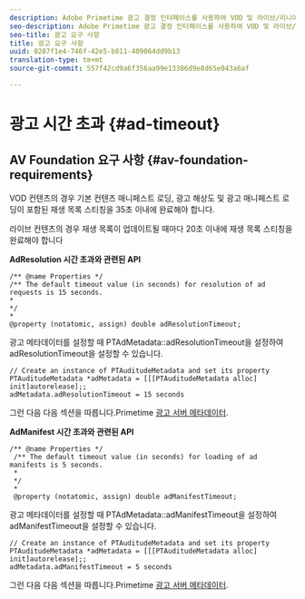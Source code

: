 ```yaml
---
description: Adobe Primetime 광고 결정 인터페이스를 사용하여 VOD 및 라이브/리니어 콘텐츠에 광고를 삽입할 수 있습니다.
seo-description: Adobe Primetime 광고 결정 인터페이스를 사용하여 VOD 및 라이브/리니어 콘텐츠에 광고를 삽입할 수 있습니다.
seo-title: 광고 요구 사항
title: 광고 요구 사항
uuid: 0287f1e4-746f-42e5-b811-409064dd9b13
translation-type: tm+mt
source-git-commit: 557f42cd9a6f356aa99e13386d9e8d65e043a6af

---
```



# 광고 시간 초과 {#ad-timeout}

## AV Foundation 요구 사항 {#av-foundation-requirements}

VOD 컨텐츠의 경우 기본 컨텐츠 매니페스트 로딩, 광고 해상도 및 광고 매니페스트 로딩이 포함된 재생 목록 스티칭을 35초 이내에 완료해야 합니다.

라이브 컨텐츠의 경우 재생 목록이 업데이트될 때마다 20초 이내에 재생 목록 스티칭을 완료해야 합니다

**AdResolution 시간 초과와 관련된 API**

```
/** @name Properties */
/** The default timeout value (in seconds) for resolution of ad requests is 15 seconds.
*
*/
*
@property (notatomic, assign) double adResolutionTimeout;
```

광고 메타데이터를 설정할 때 PTAdMetadata::adResolutionTimeout을 설정하여 adResolutionTimeout을 설정할 수 있습니다.

```
// Create an instance of PTAuditudeMetadata and set its property
PTAuditudeMetadata *adMetadata = [[[PTAuditudeMetadata alloc] init]autorelease];;
adMetadata.adResolutionTimeout = 15 seconds
```

그런 다음 다음 섹션을 따릅니다.Primetime [광고 서버 메타데이터](../..//tvsdk-3x-ios-prog/ios-3x-advertising/ios-3x-primetime-ad-serving-metadata/ios-3x-primetime-ad-serving-metadata.md).

**AdManifest 시간 초과와 관련된 API**

```
/** @name Properties */
 /** The default timeout value (in seconds) for loading of ad manifests is 5 seconds.
 *
 */
 *
 @property (notatomic, assign) double adManifestTimeout; 
```

광고 메타데이터를 설정할 때 PTAdMetadata::adManifestTimeout을 설정하여 adManifestTimeout을 설정할 수 있습니다.


```
// Create an instance of PTAuditudeMetadata and set its property
PTAuditudeMetadata *adMetadata = [[[PTAuditudeMetadata alloc] init]autorelease];;
adMetadata.adManifestTimeout = 5 seconds
```

그런 다음 다음 섹션을 따릅니다.Primetime [광고 서버 메타데이터](../..//tvsdk-3x-ios-prog/ios-3x-advertising/ios-3x-primetime-ad-serving-metadata/ios-3x-primetime-ad-serving-metadata.md).
